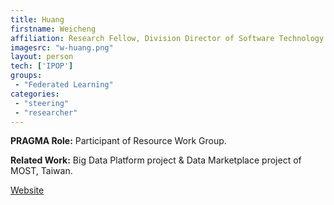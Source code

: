 ```yaml
---
title: Huang
firstname: Weicheng
affiliation: Research Fellow, Division Director of Software Technology Division, NCHC
imagesrc: "w-huang.png"
layout: person
tech: ['IPOP']
groups:
 - "Federated Learning"
categories:
 - "steering"
 - "researcher"
---
```


**PRAGMA Role:** Participant of Resource Work Group.

**Related Work:** Big Data Platform project & Data Marketplace project of MOST, Taiwan.

[Website][1]

[1]: http://www2.nchc.org.tw/~c00wei00/
